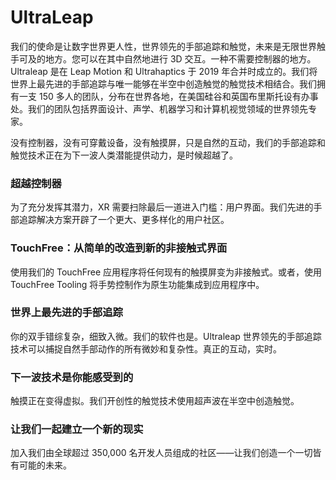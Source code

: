 # UltraLeap

我们的使命是让数字世界更人性，世界领先的手部追踪和触觉，未来是无限世界触手可及的地方。您可以在其中自然地进行 3D 交互。一种不需要控制器的地方。Ultraleap 是在 Leap Motion 和 Ultrahaptics 于 2019 年合并时成立的。我们将世界上最先进的手部追踪与唯一能够在半空中创造触觉的触觉技术相结合。我们拥有一支 150 多人的团队，分布在世界各地，在美国硅谷和英国布里斯托设有办事处。我们的团队包括界面设计、声学、机器学习和计算机视觉领域的世界领先专家。

没有控制器，没有可穿戴设备，没有触摸屏，只是自然的互动，我们的手部追踪和触觉技术正在为下一波人类潜能提供动力，是时候超越了。

### 超越控制器

为了充分发挥其潜力，XR 需要扫除最后一道进入门槛：用户界面。我们先进的手部追踪解决方案开辟了一个更大、更多样化的用户社区。  

### TouchFree：从简单的改造到新的非接触式界面

使用我们的 TouchFree 应用程序将任何现有的触摸屏变为非接触式。或者，使用 TouchFree Tooling 将手势控制作为原生功能集成到应用程序中。

### 世界上最先进的手部追踪

你的双手错综复杂，细致入微。我们的软件也是。Ultraleap 世界领先的手部追踪技术可以捕捉自然手部动作的所有微妙和复杂性。真正的互动，实时。

### 下一波技术是你能感受到的

触摸正在变得虚拟。我们开创性的触觉技术使用超声波在半空中创造触觉。

### 让我们一起建立一个新的现实

加入我们由全球超过 350,000 名开发人员组成的社区——让我们创造一个一切皆有可能的未来。
